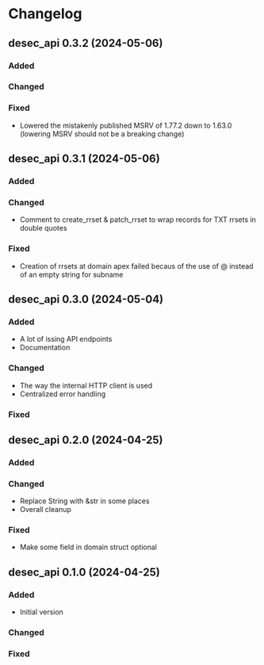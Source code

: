 # Changelog

## desec_api 0.3.2 (2024-05-06)

### Added

### Changed

### Fixed

- Lowered the mistakenly published MSRV of 1.77.2 down to 1.63.0 (lowering MSRV should not be a breaking change)


## desec_api 0.3.1 (2024-05-06)

### Added

### Changed

- Comment to create_rrset & patch_rrset to wrap records for TXT rrsets in double quotes

### Fixed

- Creation of rrsets at domain apex failed becaus of the use of @ instead of an empty string for subname


## desec_api 0.3.0 (2024-05-04)

### Added

- A lot of issing API endpoints
- Documentation

### Changed

- The way the internal HTTP client is used
- Centralized error handling

### Fixed


## desec_api 0.2.0 (2024-04-25)

### Added

### Changed

- Replace String with &str in some places
- Overall cleanup

### Fixed

- Make some field in domain struct optional

## desec_api 0.1.0 (2024-04-25)

### Added

- Initial version

### Changed

### Fixed
